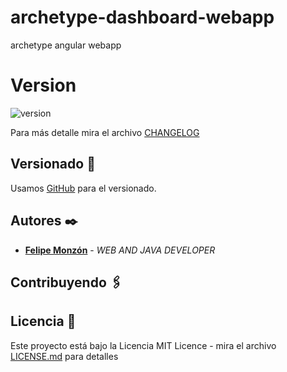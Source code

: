 # archetype-dashboard-webapp

archetype angular webapp

# Version
![version](https://img.shields.io/badge/version-1.0.0-blue.svg)

Para más detalle mira el archivo [CHANGELOG](CHANGELOG)

## Versionado 📌

Usamos [GitHub](https://github.com/felipemonzon/archetype-dashboard-webapp) para el versionado.

## Autores ✒️

* **[Felipe Monzón](https://felipemonzon.github.io/)** - *WEB AND JAVA DEVELOPER*

## Contribuyendo 🖇


## Licencia 📄

Este proyecto está bajo la Licencia MIT Licence - mira el archivo [LICENSE.md](LICENSE) para detalles
